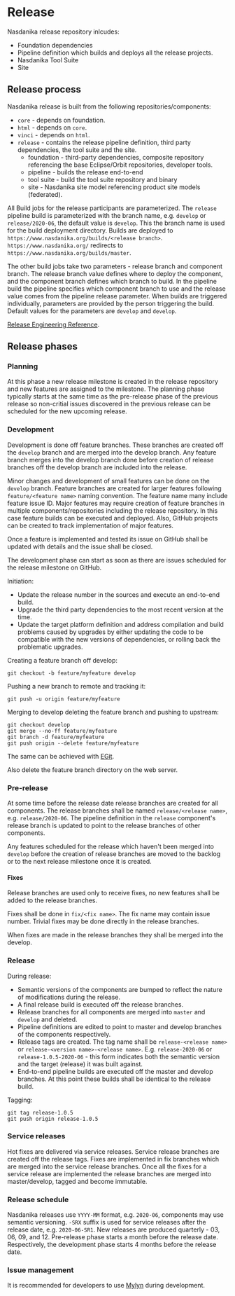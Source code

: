 # Release

Nasdanika release repository inlcudes:

* Foundation dependencies
* Pipeline definition which builds and deploys all the release projects.
* Nasdanika Tool Suite
* Site

## Release process

Nasdanika release is built from the following repositories/components:

* ``core`` - depends on foundation.
* ``html`` - depends on ``core``.
* ``vinci`` - depends on ``html``.
* ``release`` - contains the release pipeline definition, third party dependencies, the tool suite and the site. 
    * foundation - third-party dependencies, composite repository referencing the base Eclipse/Orbit repositories, developer tools. 
    * pipeline - builds the release end-to-end
    * tool suite - build the tool suite repository and binary
    * site - Nasdanika site model referencing product site models (federated). 
    
All Build jobs for the release participants are parameterized. 
The ``release`` pipeline build is parameterized with the branch name, e.g. ``develop`` or ``release/2020-06``, the default value is ``develop``. 
This the branch name is used for the build deployment directory. 
Builds are deployed to ``https://www.nasdanika.org/builds/<release branch>``.
``https://www.nasdanika.org/`` redirects to ``https://www.nasdanika.org/builds/master``.

The other build jobs take two parameters - release branch and component branch. 
The release branch value defines where to deploy the component, and the component branch defines which branch to build.
In the pipeline build the pipeline specifies which component branch to use and the release value comes from the pipeline release parameter.
When builds are triggered individually, parameters are provided by the person triggering the build.
Default values for the parameters are ``develop`` and ``develop``.

[Release Engineering Reference](release-engineering.pdf).

## Release phases

### Planning

At this phase a new release milestone is created in the release repository
and new features are assigned to the milestone. 
The planning phase typically starts at the same time as the pre-release phase of the previous release
so non-critial issues discovered in the previous release can be scheduled for the new upcoming release.


### Development 

Development is done off feature branches. 
These branches are created off the ``develop`` branch and are merged into the develop branch. 
Any feature branch merges into the develop branch done before creation of release branches off the develop branch are included into the release. 

Minor changes and development of small features can be done on the ``develop`` branch. 
Feature branches are created for larger features following ``feature/<feature name>`` naming convention.
The feature name many include feature issue ID.
Major features may require creation of feature branches in multiple components/repositories including the release repository. 
In this case feature builds can be executed and deployed. 
Also, GitHub projects can be created to track implementation of major features.

Once a feature is implemented and tested its issue on GitHub shall be updated with details and the issue shall be closed.

The development phase can start as soon as there are issues scheduled for the release milestone on GitHub.

Initiation:

* Update the release number in the sources and execute an end-to-end build.
* Upgrade the third party dependencies to the most recent version at the time.
* Update the target platform definition and address compilation and build problems caused by upgrades by either updating the code to be compatible with the new versions of dependencies, or rolling back the problematic upgrades.
 
Creating a feature branch off develop:

```
git checkout -b feature/myfeature develop
```	

Pushing a new branch to remote and tracking it:

```
git push -u origin feature/myfeature
```

Merging to develop deleting the feature branch and pushing to upstream:

```
git checkout develop
git merge --no-ff feature/myfeature
git branch -d feature/myfeature
git push origin --delete feature/myfeature
``` 

The same can be achieved with [EGit](https://wiki.eclipse.org/EGit/User_Guide).

Also delete the feature branch directory on the web server.

### Pre-release

At some time before the release date release branches are created for all components. 
The release branches shall be named ``release/<release name>``, e.g. ``release/2020-06``. 
The pipeline definition in the ``release`` component's release branch is updated to point to the release branches of other components.

Any features scheduled for the release which haven't been merged into ``develop`` before the creation of release branches are 
moved to the backlog or to the next release milestone once it is created.

#### Fixes

Release branches are used only to receive fixes, no new features shall be added to the release branches.

Fixes shall be done in ``fix/<fix name>``. The fix name may contain issue number. 
Trivial fixes may be done directly in the release branches.
 
When fixes are made in the release branches they shall be merged into the develop.

### Release

During release:

* Semantic versions of the components are bumped to reflect the nature of modifications during the release.
* A final release build is executed off the release branches.
* Release branches for all components are merged into ``master`` and ``develop`` and deleted.
* Pipeline definitions are edited to point to master and develop branches of the components respectively.
* Release tags are created. The tag name shall be ``release-<release name>`` or ``release-<version name>-<release name>``. E.g. ``release-2020-06`` or ``release-1.0.5-2020-06`` - this form indicates both the semantic version and the target (release) it was built against.
* End-to-end pipeline builds are executed off the master and develop branches. At this point these builds shall be identical to the release build. 

Tagging:

```
git tag release-1.0.5
git push origin release-1.0.5
```

### Service releases

Hot fixes are delivered via service releases.
Service release branches are created off the release tags. 
Fixes are implemented in fix branches which are merged into the service release branches. 
Once all the fixes for a service release are implemented the release branches are merged into master/develop, tagged and become immutable.

### Release schedule

Nasdanika releases use ``YYYY-MM`` format, e.g. ``2020-06``, components may use semantic versioning. 
``-SRX`` suffix is used for service releases after the release date, e.g. ``2020-06-SR1``. 
New releases are produced quarterly - 03, 06, 09, and 12.
Pre-release phase starts a month before the release date. Respectively, the development phase starts 4 months before the release date.

### Issue management

It is recommended for developers to use [Mylyn](https://wiki.eclipse.org/Mylyn/User_Guide) during development.
